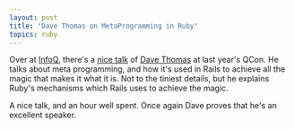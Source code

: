 ```yaml
---
layout: post
title: "Dave Thomas on MetaProgramming in Ruby"
topics: ruby
---
```

Over at [InfoQ](http://www.infoq.com), there's a [nice talk](http://www.infoq.com/presentations/metaprogramming-ruby) of [Dave Thomas](http://pragdave.pragprog.com/) at last year's QCon. He talks about meta programming, and how it's used in Rails to achieve all the magic that makes it what it is. Not to the tiniest details, but he explains Ruby's mechanisms which Rails uses to achieve the magic.

A nice talk, and an hour well spent. Once again Dave proves that he's an excellent speaker.